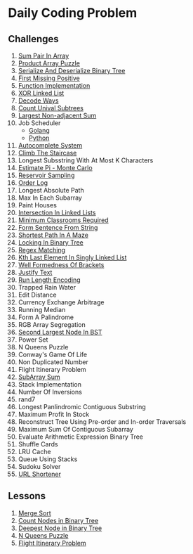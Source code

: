 # Daily Coding Problem

## Challenges

1. [Sum Pair In Array](./challenges/sum-pair-in-array.py)
2. [Product Array Puzzle](./challenges/product-array-puzzle.py)
3. [Serialize And Deserialize Binary Tree](./challenges/serialize-and-deserialize-binary-tree.py)
4. [First Missing Positive](./challenges/first-missing-positive.py)
5. [Function Implementation](./challenges/function-implementation.py)
6. [XOR Linked List](./challenges/xor-linked-list.py)
7. [Decode Ways](./challenges/decode-ways.py)
8. [Count Unival Subtrees](./challenges/count-unival-subtrees.py)
9. [Largest Non-adjacent Sum](./challenges/largest-non-adjacent-sum.py)
10. Job Scheduler
    * [Golang](./challenges/job-scheduler.go)
    * [Python](./challenges/job-scheduler.py)
11. [Autocomplete System](./challenges/autocomplete-system.py)
12. [Climb The Staircase](./challenges/climb-the-staircase.py)
13. Longest Subsstring With At Most K Characters
14. [Estimate Pi - Monte Carlo](./challenges/estimate-pi-monte-carlo.py)
15. [Reservoir Sampling](./challenges/reservoir-sampling.py)
16. [Order Log](./challenges/order-log.py)
17. Longest Absolute Path
18. Max In Each Subarray
19. Paint Houses
20. [Intersection In Linked Lists](./challenges/intersection-in-linked-lists.py)
21. [Minimum Classrooms Required](./challenges/minimum-classrooms-required.py)
22. [Form Sentence From String](./challenges/form-sentence-from-string.py)
23. [Shortest Path In A Maze](./challenges/shortest-path-in-a-maze.py)
24. [Locking In Binary Tree](./challenges/locking-in-binary-tree.py)
25. [Regex Matching](./challenges/regex-matching.py)
26. [Kth Last Element In Singly Linked List](./challenges/kth-last-element-in-singly-linked-list.py)
27. [Well Formedness Of Brackets](./challenges/well-formedness-of-brackets.py)
28. [Justify Text](./challenges/justify-text.py)
29. [Run Length Encoding](./challenges/run-length-encoding.py)
30. Trapped Rain Water
31. Edit Distance
32. Currency Exchange Arbitrage
33. Running Median
34. Form A Palindrome
35. RGB Array Segregation
36. [Second Largest Node In BST](./challenges/second-largest-node-in-bst.py)
37. Power Set
38. N Queens Puzzle
39. Conway's Game Of Life
40. Non Duplicated Number
41. Flight Itinerary Problem
42. [SubArray Sum](./challenges/subarray-sum.py)
43. Stack Implementation
44. Number Of Inversions
45. rand7
46. Longest Panlindromic Contiguous Substring
47. Maximum Profit In Stock
48. Reconstruct Tree Using Pre-order and In-order Traversals
49. Maximum Sum Of Contiguous Subarray
50. Evaluate Arithmetic Expression Binary Tree
51. Shuffle Cards
52. LRU Cache
53. Queue Using Stacks
54. Sudoku Solver
55. [URL Shortener](./challenges/url-shortener.py)



## Lessons

1. [Merge Sort](./lessons/merge-sort.py)
2. [Count Nodes in Binary Tree](./lessons/count-nodes-in-binary-tree.py)
3. [Deepest Node in Binary Tree](./lessons/deepest-node-in-binary-tree.py)
4. [N Queens Puzzle](./lessons/n-queens-puzzle.py)
5. [Flight Itinerary Problem](./lessons/flight-itinerary-problem.py)
